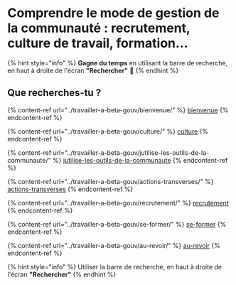 # Comprendre le mode de gestion de la communauté : recrutement, culture de travail, formation...

{% hint style="info" %}
**Gagne du temps** en utilisant la barre de recherche, en haut à droite de l'écran **"Rechercher"** 🔎
{% endhint %}

## Que recherches-tu ?

{% content-ref url="../travailler-a-beta-gouv/bienvenue/" %}
[bienvenue](../travailler-a-beta-gouv/bienvenue/)
{% endcontent-ref %}

{% content-ref url="../travailler-a-beta-gouv/culture/" %}
[culture](../travailler-a-beta-gouv/culture/)
{% endcontent-ref %}

{% content-ref url="../travailler-a-beta-gouv/jutilise-les-outils-de-la-communaute/" %}
[jutilise-les-outils-de-la-communaute](../travailler-a-beta-gouv/jutilise-les-outils-de-la-communaute/)
{% endcontent-ref %}

{% content-ref url="../travailler-a-beta-gouv/actions-transverses/" %}
[actions-transverses](../travailler-a-beta-gouv/actions-transverses/)
{% endcontent-ref %}

{% content-ref url="../travailler-a-beta-gouv/recrutement/" %}
[recrutement](../travailler-a-beta-gouv/recrutement/)
{% endcontent-ref %}

{% content-ref url="../travailler-a-beta-gouv/se-former/" %}
[se-former](../travailler-a-beta-gouv/se-former/)
{% endcontent-ref %}

{% content-ref url="../travailler-a-beta-gouv/au-revoir/" %}
[au-revoir](../travailler-a-beta-gouv/au-revoir/)
{% endcontent-ref %}

{% hint style="info" %}
Utiliser la barre de recherche, en haut à droite de l'écran **"Rechercher"**
{% endhint %}

##
